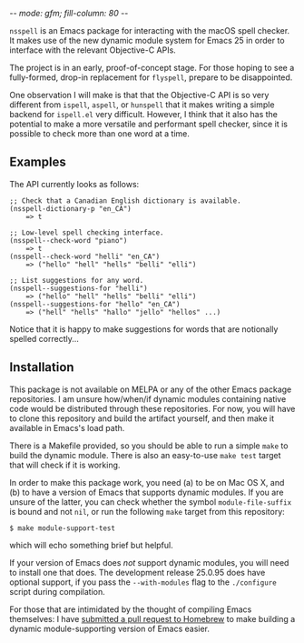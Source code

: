 -*- mode: gfm; fill-column: 80 -*-

`nsspell` is an Emacs package for interacting with the macOS spell checker. It
makes use of the new dynamic module system for Emacs 25 in order to interface
with the relevant Objective-C APIs.

The project is in an early, proof-of-concept stage. For those hoping to see a
fully-formed, drop-in replacement for `flyspell`, prepare to be disappointed.

One observation I will make is that that the Objective-C API is so very
different from `ispell`, `aspell`, or `hunspell` that it makes writing a simple
backend for `ispell.el` very difficult. However, I think that it also has the
potential to make a more versatile and performant spell checker, since it is
possible to check more than one word at a time.

## Examples

The API currently looks as follows:

``` emacs-lisp
;; Check that a Canadian English dictionary is available.
(nsspell-dictionary-p "en_CA")
	=> t

;; Low-level spell checking interface.
(nsspell--check-word "piano")
	=> t
(nsspell--check-word "helli" "en_CA")
	=> ("hello" "hell" "hells" "belli" "elli")

;; List suggestions for any word.
(nsspell--suggestions-for "helli")
	=> ("hello" "hell" "hells" "belli" "elli")
(nsspell--suggestions-for "hello" "en_CA")
	=> ("hell" "hells" "hallo" "jello" "hellos" ...)
```

Notice that it is happy to make suggestions for words that are notionally
spelled correctly...

## Installation

This package is not available on MELPA or any of the other Emacs package
repositories. I am unsure how/when/if dynamic modules containing native code
would be distributed through these repositories. For now, you will have to clone
this repository and build the artifact yourself, and then make it available in
Emacs's load path.

There is a Makefile provided, so you should be able to run a simple `make` to
build the dynamic module. There is also an easy-to-use `make test` target that
will check if it is working.

In order to make this package work, you need (a) to be on Mac OS X, and (b) to
have a version of Emacs that supports dynamic modules. If you are unsure of the
latter, you can check whether the symbol `module-file-suffix` is bound and not
`nil`, or run the following `make` target from this repository:

``` shell
$ make module-support-test
```

which will echo something brief but helpful.

If your version of Emacs does _not_ support dynamic modules, you will need to
install one that does. The development release 25.0.95 does have optional
support, if you pass the `--with-modules` flag to the `./configure` script
during compilation.

For those that are intimidated by the thought of compiling Emacs themselves: I
have
[submitted a pull request to Homebrew](https://github.com/Homebrew/homebrew-core/pull/2263)
to make building a dynamic module-supporting version of Emacs easier.
